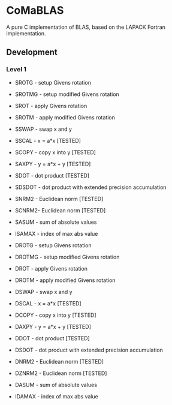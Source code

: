 # CoMaBLAS
A pure C implementation of BLAS, based on the LAPACK Fortran implementation.

## Development 

### Level 1
- SROTG - setup Givens rotation
- SROTMG - setup modified Givens rotation
- SROT - apply Givens rotation
- SROTM - apply modified Givens rotation
- SSWAP - swap x and y
- SSCAL - x = a*x [TESTED]
- SCOPY - copy x into y [TESTED]
- SAXPY - y = a*x + y [TESTED]
- SDOT - dot product [TESTED]
- SDSDOT - dot product with extended precision accumulation
- SNRM2 - Euclidean norm [TESTED]
- SCNRM2- Euclidean norm [TESTED]
- SASUM - sum of absolute values
- ISAMAX - index of max abs value



- DROTG - setup Givens rotation
- DROTMG - setup modified Givens rotation
- DROT - apply Givens rotation
- DROTM - apply modified Givens rotation
- DSWAP - swap x and y
- DSCAL - x = a*x [TESTED]
- DCOPY - copy x into y [TESTED]
- DAXPY - y = a*x + y [TESTED]
- DDOT - dot product [TESTED]
- DSDOT - dot product with extended precision accumulation
- DNRM2 - Euclidean norm [TESTED]
- DZNRM2 - Euclidean norm [TESTED]
- DASUM - sum of absolute values
- IDAMAX - index of max abs value